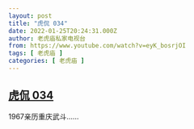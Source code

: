 ```yaml
---
layout: post
title: "虎侃 034"
date: 2022-01-25T20:24:31.000Z
author: 老虎庙私家电视台
from: https://www.youtube.com/watch?v=eyK_bosrjOI
tags: [ 老虎庙 ]
categories: [ 老虎庙 ]
---
```

<!--1643142271000-->
[虎侃 034](https://www.youtube.com/watch?v=eyK_bosrjOI)
------

<div>
1967亲历重庆武斗……
</div>
